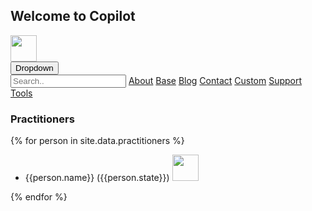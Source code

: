 ## Welcome to Copilot

<img src="https://images.squarespace-cdn.com/content/5c869f61b10f25fb5feea9bc/1554402871368-LZGTUOS8PHABQBO3S6PV/Color+logo+-+no+background.png?format=1500w&content-type=image%2Fpng" height="42" width="42">

<div class="dropdown">
  <button onclick="myFunction()" class="dropbtn">Dropdown</button>
  <div id="myDropdown" class="dropdown-content">
    <input type="text" placeholder="Search.." id="myInput" onkeyup="filterFunction()">
    <a href="#about">About</a>
    <a href="#base">Base</a>
    <a href="#blog">Blog</a>
    <a href="#contact">Contact</a>
    <a href="#custom">Custom</a>
    <a href="#support">Support</a>
    <a href="#tools">Tools</a>
  </div>
</div>

### Practitioners
{% for person in site.data.practitioners %}
  - {{person.name}} ({{person.state}}) <img src="{{person.image_url}}" height="42" width="42">

{% endfor %}
